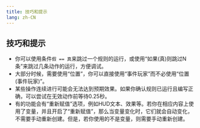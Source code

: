 ```yaml
---
title: 技巧和提示
lang: zh-CN
---
```


## 技巧和提示

* 你可以使用条件`假 == 真`来跳过一个规则的运行，或使用“如果(真)则跳过N条”来跳过几条动作的运行，方便调试。
* 大部分时候，需要使用“位置”，你可以直接使用“事件玩家”而不必使用“位置(事件玩家)”。
* 某些操作连续进行可能会无法达到预期效果。如果你确认规则已运行且编写正确，可以尝试在无效动作前等待0.25秒。
* 有的功能会有“重新赋值”选项，例如HUD文本、效果等。若你在相应内容上使用了变量，并且开启了“重新赋值”，那么当变量变化时，它们就会自动变化，不需要手动重新创建。但是，若你使用的不是变量，则需要手动重新创建。
